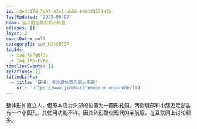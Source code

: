 ```yaml
---
id: c8e3c17d-7d97-42e1-ab56-080123574a72
lastUpdated: '2025-06-07'
name: 金沙遗址商周铜人形器
aliases: []
layer: 2
eventDate: null
categoryId: cat_MXtv05QF
tagIds:
  - tag_AaFqQlJs
  - tag_fRp-FvBe
timelineEvents: []
relations: []
titledLinks:
  - title: '链接: 金沙遗址商周铜人形器'
    url: 'https://www.jinshasitemuseum.com/node/199'
---
```

整体形如直立人，但原本应为头部的位置为一圆形孔洞。两侧肩部和小腿近足部各有一个小圆孔。其使用功能不详。因其外形酷似现代的宇航服，在互联网上讨论颇多。
